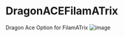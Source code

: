 # DragonACEFilamATrix
Dragon Ace Option for FilamATrix
![image](https://github.com/user-attachments/assets/3559676b-cea4-4922-bab5-c08ab9c0601e)
